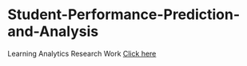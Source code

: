 # Student-Performance-Prediction-and-Analysis
Learning Analytics Research Work
[Click here](https://github.com/Aadityaprabu002/Student-Performance-Prediction-and-Analysis/blob/main/Student%20Performance%20Analysis%20and%20Prediction/DOCU/STUDENT%20PERFORMANCE%20%20ANALYSIS%20AND%20PREDICTION%20%20report.pdf)
